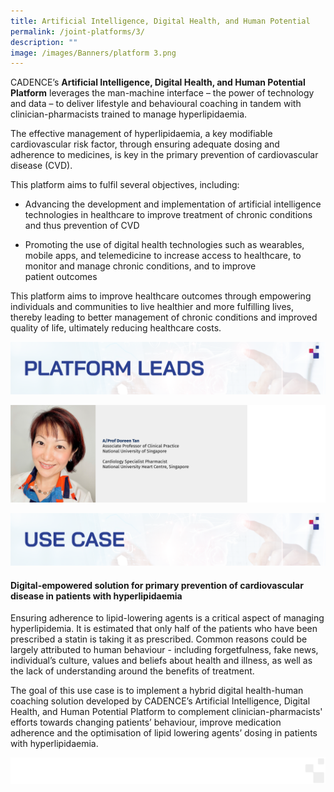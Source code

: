 ```yaml
---
title: Artificial Intelligence, Digital Health, and Human Potential
permalink: /joint-platforms/3/
description: ""
image: /images/Banners/platform 3.png
---
```

CADENCE’s **Artificial Intelligence, Digital Health, and Human Potential Platform** leverages the man-machine interface – the power of technology and data – to deliver lifestyle and behavioural coaching in tandem with clinician-pharmacists trained to manage hyperlipidaemia. 

The effective management of hyperlipidaemia, a key modifiable cardiovascular risk factor, through ensuring adequate dosing and adherence to medicines, is key in the primary prevention of cardiovascular disease (CVD).

This platform aims to fulfil several objectives, including: 

*   Advancing the development and implementation of artificial intelligence technologies in healthcare to improve treatment of chronic conditions and thus prevention of CVD
    
*   Promoting the use of digital health technologies such as wearables, mobile apps, and telemedicine to increase access to healthcare, to monitor and manage chronic conditions, and to improve patient outcomes
    
This platform aims to improve healthcare outcomes through empowering individuals and communities to live healthier and more fulfilling lives, thereby leading to better management of chronic conditions and improved quality of life, ultimately reducing healthcare costs.

![](/images/Banners/platform%203%20-%20platform%20leads.png)

![](/images/01_Leadership/02_Executive%20Committee/cadence%20-%2008.png)

![](/images/Banners/platform%203%20-%20use%20case.png)
#### **Digital-empowered solution for primary prevention of cardiovascular disease in patients with hyperlipidaemia**

Ensuring adherence to lipid-lowering agents is a critical aspect of managing hyperlipidemia. It is estimated that only half of the patients who have been prescribed a statin is taking it as prescribed. Common reasons could be largely attributed to human behaviour - including forgetfulness, fake news, individual’s culture, values and beliefs about health and illness, as well as the lack of understanding around the benefits of treatment. 

The goal of this use case is to implement a hybrid digital health-human coaching solution developed by CADENCE’s Artificial Intelligence, Digital Health, and Human Potential Platform to complement clinician-pharmacists' efforts towards changing patients’ behaviour, improve medication adherence and the optimisation of lipid lowering agents’ dosing in patients with hyperlipidaemia.

![](/images/Banners/page%20footer%203.png)